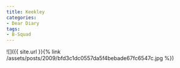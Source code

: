 ```yaml
---
title: Keekley
categories:
- Dear Diary
tags:
- B-Squad
---
```


![]({{ site.url }}{% link /assets/posts/2009/bfd3c1dc0557da5f4bebade67fc6547c.jpg %})
